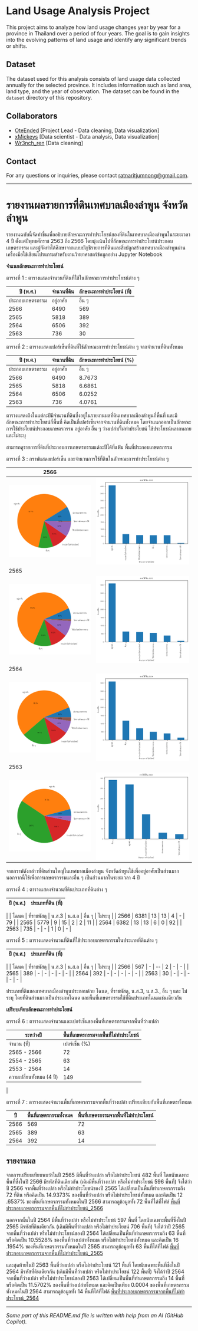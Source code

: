 # Land Usage Analysis Project

This project aims to analyze how land usage changes year by year for a province in Thailand over a period of four years. The goal is to gain insights into the evolving patterns of land usage and identify any significant trends or shifts.

## Dataset

The dataset used for this analysis consists of land usage data collected annually for the selected province. It includes information such as land area, land type, and the year of observation. The dataset can be found in the `dataset` directory of this repository.

## Collaborators

- [OteEnded](https://github.com/OteEnded) [Project Lead - Data cleaning, Data visualization]
- [xMickeys](https://github.com/xMickeyS) [Data scientist - Data analysis, Data visualization]
- [Wr3nch_ren](https://github.com/Wr3nch-ren) [Data cleaning]

## Contact

For any questions or inquiries, please contact ratnaritjumnong@gmail.com.

---

# รายงานผลรายการที่ดินเทศบาลเมืองลำพูน จังหวัดลำพูน

รายงานฉบับนี้จัดทำขึ้นเพื่ออธิบายลักษณะการทำประโยชน์ของที่ดินในเทศบาลเมืองลำพูนในระยะเวลา 4 ปี ตั้งแต่ปีพุทธศักราช 2563 ถึง 2566 โดยมุ่งเน้นไปที่ลักษณะการทำประโยชน์ประกอบเกษตรกรรม และผู้จัดทำได้ศึกษาจากแบบบัญชีรายการที่ดินและสิ่งปลูกสร้างเทศบาลเมืองลำพูนผ่านเครื่องมือใช้เขียนโปรแกรมสำหรับงานวิทยาศาสตร์ข้อมูลอย่าง Jupyter Notebook

**จำแนกลักษณะการทำประโยชน์**

ตารางที่ 1 : ตารางแสดงจำนวนที่ดินที่ใช้ในลักษณะการทำประโยชน์ต่าง ๆ

| ปี (พ.ศ.) | จำนวนที่ดิน | ลักษณะการทำประโยชน์ (ที่) |
| --- | --- | --- |
| ประกอบเกษตรกรรม | อยู่อาศัย | อื่น ๆ | ว่างเปล่า/ไม่ทำประโยชน์ | ใช้ประโยชน์หลากหลาย | ไม่ระบุ |
| 2566 | 6490 | 569 | 4072 | 574 | 658 | 588 | 29 |
| 2565 | 5818 | 389 | 3598 | 627 | 596 | 548 | 0 |
| 2564 | 6506 | 392 | 3596 | 1176 | 706 | 492 | 144 |
| 2563 | 736 | 30 | 269 | 292 | 122 | 0 | 23 |

ตารางที่ 2 : ตารางแสดงเปอร์เซ็นที่ดินที่ใช้ลักษณะการทำประโยชน์ต่าง ๆ จากจำนวนที่ดินทั้งหมด

| ปี (พ.ศ.) | จำนวนที่ดิน | ลักษณะการทำประโยชน์ (%) |
| --- | --- | --- |
| ประกอบเกษตรกรรม | อยู่อาศัย | อื่น ๆ | ว่างเปล่า/ไม่ทำประโยชน์ | ใช้ประโยชน์หลากหลาย | ไม่ระบุ |
| 2566 | 6490 | 8.7673 | 62.7427 | 8.8444 | 10.1387 | 9.0601 | 0.4468 |
| 2565 | 5818 | 6.6861 | 61.842 | 10.7769 | 10.2441 | 9.4191 | 0.0 |
| 2564 | 6506 | 6.0252 | 55.2720 | 18.0756 | 10.8515 | 7.5623 | 2.2133 |
| 2563 | 736 | 4.0761 | 36.5489 | 39.6739 | 16.5760 | 0.0 | 3.125 |

ตารางแสดงถึงในแต่ละปีมีจำนวนที่ดินซึ่งอยู่ในรายงานผลที่ดินเทศบาลเมืองลำพูนกี่พื้นที่ และมีลักษณะการทำประโยชน์กี่พื้นที่ คิดเป็นกี่เปอร์เซ็นจากจำนวนที่ดินทั้งหมด โดยจำแนกออกเป็นลักษณะการใช้ประโยชน์ประกอบเกษตรกรรม อยู่อาศัย อื่น ๆ ว่างเปล่า/ไม่ทำประโยชน์ ใช้ประโยชน์หลากหลาย และไม่ระบุ

สามารถดูรายการที่ดินที่ประกอบการเกษตรกรรมแต่ละปีได้ที่แฟ้ม พื้นที่ประกอบเกษตรกรรม

ตารางที่ 3 : กราฟแสดงเปอร์เซ็น และจำนวนการใช้ที่ดินในลักษณะการทำประโยชน์ต่าง ๆ

| 2566 | |
| --- | --- |
| ![](readme_media/image1.png) | ![](readme_media/image2.png) |
| 2565 | |
| ![](readme_media/image3.png) | ![](readme_media/image4.png) |
| 2564 | |
| ![](readme_media/image5.png) | ![](readme_media/image6.png) |
| 2563 | |
| ![](readme_media/image7.png) | ![](readme_media/image8.png) |

จากกราฟดังกล่าวที่ดินส่วนใหญ่ในเทศบาลเมืองลำพูน จังหวัดลำพูนใช้เพื่ออยู่อาศัยเป็นส่วนมาก นอกจากนี้ใช้เพื่อการเกษตรกรรมและอื่น ๆ เป็นส่วนมากในระยะเวลา 4 ปี

ตารางที่ 4 : ตารางแสดงจำนวนที่ดินประเภทที่ดินต่าง ๆ

| ปี (พ.ศ.) | ประเภทที่ดิน (ที่) |
| --- | --- |
|
| โฉนด | ที่ราชพัสดุ | น.ส.3 | น.ส.ล | อื่น ๆ | ไม่ระบุ |
| 2566 | 6381 | 13 | 13 | 4 | - | 79 |
| 2565 | 5779 | 9 | 15 | 2 | 2 | 11 |
| 2564 | 6382 | 13 | 13 | 6 | 0 | 92 |
| 2563 | 735 | - | - | 1 | 0 | - |

ตารางที่ 5 : ตารางแสดงจำนวนที่ดินที่ใช้ประกอบเกษตรกรรมในประเภทที่ดินต่าง ๆ

| ปี (พ.ศ.) | ประเภทที่ดิน (ที่) |
| --- | --- |
|
| โฉนด | ที่ราชพัสดุ | น.ส.3 | น.ส.ล | อื่น ๆ | ไม่ระบุ |
| 2566 | 567 | - | -- | 2 | - | - |
| 2565 | 389 | - | - | - | - | - |
| 2564 | 392 | - | - | - | - | - |
| 2563 | 30 | - | - | - | - | - |

ประเภทที่ดินของเทศบาลเมืองลำพูนประกอบด้วย โฉนด, ที่ราชพัสดุ, น.ส.3, น.ส.3., อื่น ๆ และ ไม่ระบุ โดยที่ดินส่วนมากเป็นประเภทโฉนด และพื้นที่เกษตรกรรมใช้ที่ดินประเภทโฉนดเช่นเดียวกัน

**เปรียบเทียบลักษณะการทำประโยชน์**

ตารางที่ 6 : ตารางแสดงจำนวนและเปอร์เซ็นของพื้นที่เกษตรกรรมจากพื้นที่ว่างเปล่า

| ระหว่างปี | พื้นที่เกษตรกรรมจากพื้นที่ไม่ทำประโยชน์ |
| --- | --- |
| จำนวน (ที่) | เปอร์เซ็น (%) |
| 2565 - 2566 | 72 | 14.9373 |
| 2554 - 2565 | 63 | 10.5528 |
| 2553 - 2564 | 14 | 11.5702 |
| ความเปลี่ยนทั้งหมด (4 ปี) | 149 |
|

ตารางที่ 7 : ตารางแสดงจำนวนพื้นที่เกษตรกรรมจากพื้นที่ว่างเปล่า เปรียบเทียบกับพื้นที่เกษตรทั้งหมด

| ปี | พื้นที่เกษตรกรรมทั้งหมด | พื้นที่เกษตรกรรมจากพื้นที่ไม่ทำประโยชน์ |
| --- | --- | --- |
| 2566 | 569 | 72 |
| 2565 | 389 | 63 |
| 2564 | 392 | 14 |

## รายงานผล

จากการเปรียบเทียบพบว่าในปี 2565 มีพื้นที่ว่างเปล่า หรือไม่ทำประโยชน์ 482 พื้นที่ โดยนับเฉพาะพื้นที่ซึ่งในปี 2566 มีรหัสที่ดินเดียวกัน (เดิมมีพื้นที่ว่างเปล่า หรือไม่ทำประโยชน์ 596 พื้นที่) จึงได้ว่าปี 2566 จากพื้นที่ว่างเปล่า หรือไม่ทำประโยชน์ของปี 2565 ได้เปลี่ยนเป็นพื้นที่ทำเกษตรกรรมถึง 72 ที่ดิน หรือคิดเป็น 14.9373% ของพื้นที่ว่างเปล่า หรือไม่ทำประโยชน์ทั้งหมด และคิดเป็น 12 .6537% ของพื้นที่เกษตรกรรมทั้งหมดในปี 2566 สามารถดูข้อมูลทั้ง 72 พื้นที่ได้ที่ไฟล์ [พื้นที่ประกอบเกษตรกรรมจากพื้นที่ไม่ทำประโยชน์\_2566](result/พื้นที่ประกอบเกษตรกรรมจากพื้นที่ไม่ทำประโยชน์/2565_2566/พื้นที่ประกอบเกษตรกรรมจากพื้นที่ไม่ทำประโยชน์_2566.csv)

นอกจากนั้นในปี 2564 มีพื้นที่ว่างเปล่า หรือไม่ทำประโยชน์ 597 พื้นที่ โดยนับเฉพาะพื้นที่ซึ่งในปี 2565 มีรหัสที่ดินเดียวกัน (เดิมมีพื้นที่ว่างเปล่า หรือไม่ทำประโยชน์ 706 พื้นที่) จึงได้ว่าปี 2565 จากพื้นที่ว่างเปล่า หรือไม่ทำประโยชน์ของปี 2564 ได้เปลี่ยนเป็นพื้นที่ทำเกษตรกรรมถึง 63 พื้นที่ หรือคิดเป็น 10.5528% ของพื้นที่ว่างเปล่าทั้งหมด หรือไม่ทำประโยชน์ทั้งหมด และคิดเป็น 16 .1954% ของพื้นที่เกษตรกรรมทั้งหมดในปี 2565 สามารถดูข้อมูลทั้ง 63 พื้นที่ได้ที่ไฟล์ [พื้นที่ประกอบเกษตรกรรมจากพื้นที่ไม่ทำประโยชน์\_2565](result/พื้นที่ประกอบเกษตรกรรมจากพื้นที่ไม่ทำประโยชน์/2564_2565/พื้นที่ประกอบเกษตรกรรมจากพื้นที่ไม่ทำประโยชน์_2565.csv)

และสุดท้ายในปี 2563 พื้นที่ว่างเปล่า หรือไม่ทำประโยชน์ 121 พื้นที่ โดยนับเฉพาะพื้นที่ซึ่งในปี 2564 มีรหัสที่ดินเดียวกัน (เดิมมีพื้นที่ว่างเปล่า หรือไม่ทำประโยชน์ 122 พื้นที่) จึงได้ว่าปี 2564 จากพื้นที่ว่างเปล่า หรือไม่ทำประโยชน์ของปี 2563 ได้เปลี่ยนเป็นพื้นที่ทำเกษตรกรรมถึง 14 พื้นที่ หรือคิดเป็น 11.5702% ของพื้นที่ว่างเปล่าทั้งหมด และคิดเป็นเพียง 0.0004 ของพื้นที่เกษตรกรรมทั้งหมดในปี 2564 สามารถดูข้อมูลทั้ง 14 พื้นที่ได้ที่ไฟล์ [พื้นที่ประกอบเกษตรกรรมจากพื้นที่ไม่ทำประโยชน์\_2564](result/พื้นที่ประกอบเกษตรกรรมจากพื้นที่ไม่ทำประโยชน์/2563_2564/พื้นที่ประกอบเกษตรกรรมจากพื้นที่ไม่ทำประโยชน์_2564.csv)

---

*Some part of this README.md file is written with help from an AI (GitHub Copilot).*
